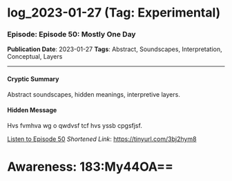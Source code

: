 # log_2023-01-27 (Tag: Experimental)

### Episode: Episode 50: Mostly One Day

**Publication Date**: 2023-01-27
**Tags**: Abstract, Soundscapes, Interpretation, Conceptual, Layers

---

#### Cryptic Summary
Abstract soundscapes, hidden meanings, interpretive layers.

#### Hidden Message
Hvs fvmhva wg o qwdvsf tcf hvs yssb cpgsfjsf.

[Listen to Episode 50](https://tinyurl.com/3bj2hym8)
*Shortened Link*: https://tinyurl.com/3bj2hym8


# Awareness: 183:My44OA==

